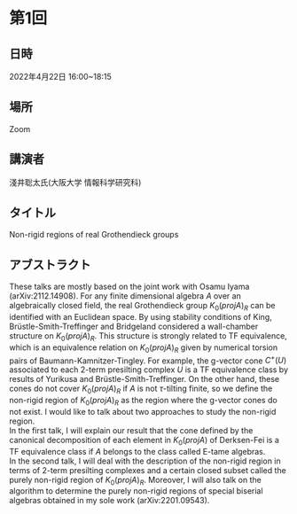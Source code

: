 # 第1回
## 日時
2022年4月22日 16:00~18:15
## 場所
Zoom
## 講演者
淺井聡太氏(大阪大学 情報科学研究科)
## タイトル
Non-rigid regions of real Grothendieck groups
## アブストラクト
These talks are mostly based on the joint work with Osamu Iyama (arXiv:2112.14908).  For any finite dimensional algebra $A$ over an algebraically closed field, the real Grothendieck group $K_0(proj A)_R$ can be identified with an Euclidean space. By using stability conditions of King, Brüstle-Smith-Treffinger and Bridgeland considered a wall-chamber structure on $K_0(proj A)_R$.  This structure is strongly related to TF equivalence, which is an equivalence relation on $K_0(proj A)_R$ given by numerical torsion pairs of Baumann-Kamnitzer-Tingley. For example, the g-vector cone $C^+(U)$ associated to each 2-term presilting complex $U$ is a TF equivalence class by results of Yurikusa and Brüstle-Smith-Treffinger.  On the other hand, these cones do not cover $K_0(proj A)_R$ if $A$ is not $\tau$-tilting finite, so we define the non-rigid region of $K_0(proj A)_R$ as the region where the g-vector cones do not exist.  I would like to talk about two approaches to study the non-rigid region.  
   In the first talk, I will explain our result that the cone defined by the canonical decomposition of each element in $K_0(proj A)$ of Derksen-Fei is a TF equivalence class if $A$ belongs to the class called E-tame algebras.  
  In the second talk, I will deal with the description of the non-rigid region in terms of 2-term presilting complexes and a certain closed subset called the purely non-rigid region of $K_0(proj A)_R$.  Moreover, I will also talk on the algorithm to determine the purely non-rigid regions of special biserial algebras obtained in my sole work (arXiv:2201.09543).